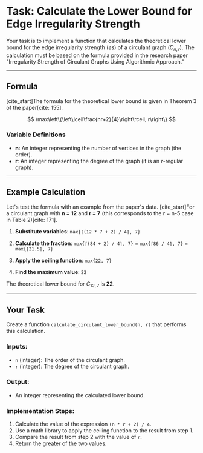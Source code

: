 # Task: Calculate the Lower Bound for Edge Irregularity Strength

Your task is to implement a function that calculates the theoretical lower bound for the edge irregularity strength ($es$) of a circulant graph ($C_{n,r}$). The calculation must be based on the formula provided in the research paper "Irregularity Strength of Circulant Graphs Using Algorithmic Approach."

---

## Formula

[cite_start]The formula for the theoretical lower bound is given in Theorem 3 of the paper[cite: 155].

$$ \max\left\{\left\lceil\frac{nr+2}{4}\right\rceil, r\right\} $$

### Variable Definitions

* **n**: An integer representing the number of vertices in the graph (the order).
* **r**: An integer representing the degree of the graph (it is an *r*-regular graph).

---

## Example Calculation

Let's test the formula with an example from the paper's data. [cite_start]For a circulant graph with **n = 12** and **r = 7** (this corresponds to the r = n-5 case in Table 2)[cite: 171].

1.  **Substitute variables**:
    `max{⌈(12 * 7 + 2) / 4⌉, 7}`

2.  **Calculate the fraction**:
    `max{⌈(84 + 2) / 4⌉, 7}` = `max{⌈86 / 4⌉, 7}` = `max{⌈21.5⌉, 7}`

3.  **Apply the ceiling function**:
    `max{22, 7}`

4.  **Find the maximum value**:
    `22`

The theoretical lower bound for $C_{12,7}$ is **22**.

---

## Your Task

Create a function `calculate_circulant_lower_bound(n, r)` that performs this calculation.

### **Inputs:**

* `n` (integer): The order of the circulant graph.
* `r` (integer): The degree of the circulant graph.

### **Output:**

* An integer representing the calculated lower bound.

### **Implementation Steps:**

1.  Calculate the value of the expression `(n * r + 2) / 4`.
2.  Use a math library to apply the ceiling function to the result from step 1.
3.  Compare the result from step 2 with the value of `r`.
4.  Return the greater of the two values.